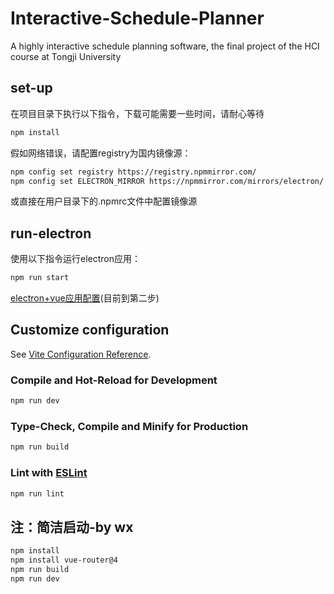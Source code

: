 # Interactive-Schedule-Planner
A highly interactive schedule planning software, the final project of the HCI course at Tongji University

## set-up
在项目目录下执行以下指令，下载可能需要一些时间，请耐心等待
```bash
npm install 
```

假如网络错误，请配置registry为国内镜像源：
```bash
npm config set registry https://registry.npmmirror.com/
npm config set ELECTRON_MIRROR https://npmmirror.com/mirrors/electron/
```
或直接在用户目录下的.npmrc文件中配置镜像源

## run-electron
使用以下指令运行electron应用：
```bash
npm run start
```

[electron+vue应用配置](https://blog.csdn.net/weixin_44582045/article/details/133927098)(目前到第二步)

## Customize configuration

See [Vite Configuration Reference](https://vite.dev/config/).

### Compile and Hot-Reload for Development

```sh
npm run dev
```

### Type-Check, Compile and Minify for Production

```sh
npm run build
```

### Lint with [ESLint](https://eslint.org/)

```sh
npm run lint
```


## 注：简洁启动-by wx
```bash
npm install
npm install vue-router@4
npm run build
npm run dev
```